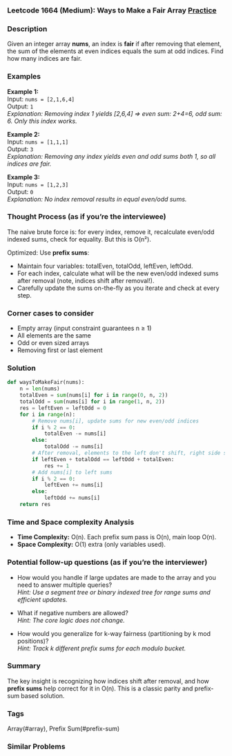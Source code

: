 ### Leetcode 1664 (Medium): Ways to Make a Fair Array [Practice](https://leetcode.com/problems/ways-to-make-a-fair-array)

### Description  
Given an integer array **nums**, an index is **fair** if after removing that element, the sum of the elements at even indices equals the sum at odd indices. Find how many indices are fair.

### Examples  

**Example 1:**  
Input: `nums = [2,1,6,4]`  
Output: `1`  
*Explanation: Removing index 1 yields [2,6,4] ⇒ even sum: 2+4=6, odd sum: 6. Only this index works.*

**Example 2:**  
Input: `nums = [1,1,1]`  
Output: `3`  
*Explanation: Removing any index yields even and odd sums both 1, so all indices are fair.*

**Example 3:**  
Input: `nums = [1,2,3]`  
Output: `0`  
*Explanation: No index removal results in equal even/odd sums.*

### Thought Process (as if you’re the interviewee)  
The naive brute force is: for every index, remove it, recalculate even/odd indexed sums, check for equality. But this is O(n²).

Optimized: Use **prefix sums**:
- Maintain four variables: totalEven, totalOdd, leftEven, leftOdd.
- For each index, calculate what will be the new even/odd indexed sums after removal (note, indices shift after removal!).
- Carefully update the sums on-the-fly as you iterate and check at every step.

### Corner cases to consider  
- Empty array (input constraint guarantees n ≥ 1)
- All elements are the same
- Odd or even sized arrays
- Removing first or last element

### Solution

```python
def waysToMakeFair(nums):
    n = len(nums)
    totalEven = sum(nums[i] for i in range(0, n, 2))
    totalOdd = sum(nums[i] for i in range(1, n, 2))
    res = leftEven = leftOdd = 0
    for i in range(n):
        # Remove nums[i], update sums for new even/odd indices
        if i % 2 == 0:
            totalEven -= nums[i]
        else:
            totalOdd -= nums[i]
        # After removal, elements to the left don't shift, right side shifts (parity flips)
        if leftEven + totalOdd == leftOdd + totalEven:
            res += 1
        # Add nums[i] to left sums
        if i % 2 == 0:
            leftEven += nums[i]
        else:
            leftOdd += nums[i]
    return res
```

### Time and Space complexity Analysis  
- **Time Complexity:** O(n). Each prefix sum pass is O(n), main loop O(n).
- **Space Complexity:** O(1) extra (only variables used).

### Potential follow-up questions (as if you’re the interviewer)  

- How would you handle if large updates are made to the array and you need to answer multiple queries?  
  *Hint: Use a segment tree or binary indexed tree for range sums and efficient updates.*

- What if negative numbers are allowed?  
  *Hint: The core logic does not change.*

- How would you generalize for k-way fairness (partitioning by k mod positions)?  
  *Hint: Track k different prefix sums for each modulo bucket.*

### Summary
The key insight is recognizing how indices shift after removal, and how **prefix sums** help correct for it in O(n). This is a classic parity and prefix-sum based solution.

### Tags
Array(#array), Prefix Sum(#prefix-sum)

### Similar Problems
